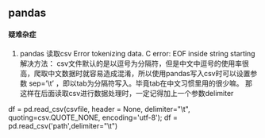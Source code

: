 
## pandas






#### 疑难杂症

1. pandas 读取csv Error tokenizing data. C error: EOF inside string starting
解决方法：
csv文件默认的是以逗号为分隔符，但是中文中逗号的使用率很高，爬取中文数据时就容易造成混淆，所以使用pandas写入csv时可以设置参数 sep=’\t’ ，即以tab为分隔符写入。毕竟tab在中文习惯里用的很少嘛。
那这样在后面读取csv进行数据处理时，一定记得加上一个参数delimiter

df = pd.read_csv(csvfile, header = None, delimiter="\t", quoting=csv.QUOTE_NONE, encoding='utf-8');
df = pd.read_csv('path',delimiter="\t")



